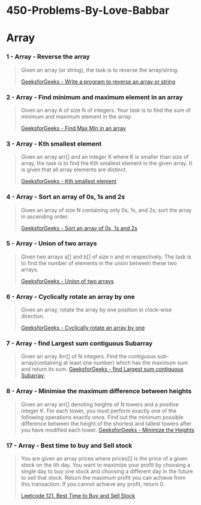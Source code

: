 # 450-Problems-By-Love-Babbar

# Array 
### 1 - Array - Reverse the array
>Given an array (or string), the task is to reverse the array/string.
>
>[GeeksforGeeks - Write a program to reverse an array or string](https://www.geeksforgeeks.org/write-a-program-to-reverse-an-array-or-string/)

### 2 - Array - Find minimum and maximum element in an array
>Given an array A of size N of integers. Your task is to find the sum of minimum and maximum element in the array.
>
>[GeeksforGeeks - Find Max Min in an array](https://www.geeksforgeeks.org/maximum-and-minimum-in-an-array/)

### 3 - Array - Kth smallest element
>Given an array arr[] and an integer K where K is smaller than size of array, the task is to find the Kth smallest element in the given array. It is given that all array elements are distinct.
>
>[GeeksforGeeks - Kth smallest element](https://practice.geeksforgeeks.org/problems/kth-smallest-element5635/1)

### 4 - Array - Sort an array of 0s, 1s and 2s
>Given an array of size N containing only 0s, 1s, and 2s; sort the array in ascending order.
>
>[GeeksforGeeks - Sort an array of 0s, 1s and 2s](https://practice.geeksforgeeks.org/problems/sort-an-array-of-0s-1s-and-2s4231/1)

### 5 - Array - Union of two arrays
>Given two arrays a[] and b[] of size n and m respectively. The task is to find the number of elements in the union between these two arrays.
>
>[GeeksforGeeks - Union of two arrays](https://practice.geeksforgeeks.org/problems/union-of-two-arrays3538/1)

### 6 - Array - Cyclically rotate an array by one
>Given an array, rotate the array by one position in clock-wise direction.
>
>[GeeksforGeeks - Cyclically rotate an array by one](https://practice.geeksforgeeks.org/problems/cyclically-rotate-an-array-by-one2614/1)

### 7 - Array - find Largest sum contiguous Subarray
>Given an array Arr[] of N integers. Find the contiguous sub-array(containing at least one number) which has the maximum sum and return its sum.
>[GeeksforGeeks - find Largest sum contiguous Subarray](https://practice.geeksforgeeks.org/problems/kadanes-algorithm-1587115620/1);

### 8 - Array - Minimise the maximum difference between heights 
>Given an array arr[] denoting heights of N towers and a positive integer K.
>For each tower, you must perform exactly one of the following operations exactly once.
>Find out the minimum possible difference between the height of the shortest and tallest towers after you have modified each tower.
>[GeeksforGeeks - Minimize the Heights](https://practice.geeksforgeeks.org/problems/minimize-the-heights3351/1)


### 17 - Array - Best time to buy and Sell stock
>You are given an array prices where prices[i] is the price of a given stock on the ith day. 
>You want to maximize your profit by choosing a single day to buy one stock and choosing a different day in the future to sell that stock.
>Return the maximum profit you can achieve from this transaction. If you cannot achieve any profit, return 0.
>
>[Leetcode 121. Best Time to Buy and Sell Stock](https://leetcode.com/problems/best-time-to-buy-and-sell-stock/)

